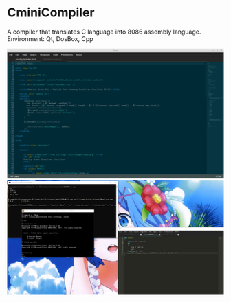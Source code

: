 # CminiCompiler
A compiler that translates C language into 8086 assembly language.
Environment: Qt, DosBox, Cpp

![pic-1](Screenshots/geist.png)
![pic-1](Screenshots/TIM20181223191643.png)
